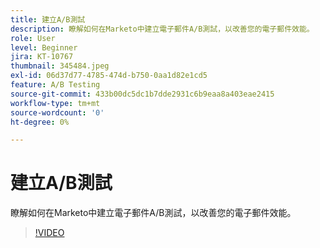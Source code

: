 ```yaml
---
title: 建立A/B測試
description: 瞭解如何在Marketo中建立電子郵件A/B測試，以改善您的電子郵件效能。
role: User
level: Beginner
jira: KT-10767
thumbnail: 345484.jpeg
exl-id: 06d37d77-4785-474d-b750-0aa1d82e1cd5
feature: A/B Testing
source-git-commit: 433b00dc5dc1b7dde2931c6b9eaa8a403eae2415
workflow-type: tm+mt
source-wordcount: '0'
ht-degree: 0%

---
```


# 建立A/B測試

瞭解如何在Marketo中建立電子郵件A/B測試，以改善您的電子郵件效能。

>[!VIDEO](https://video.tv.adobe.com/v/345484/?quality=12&learn=on)
